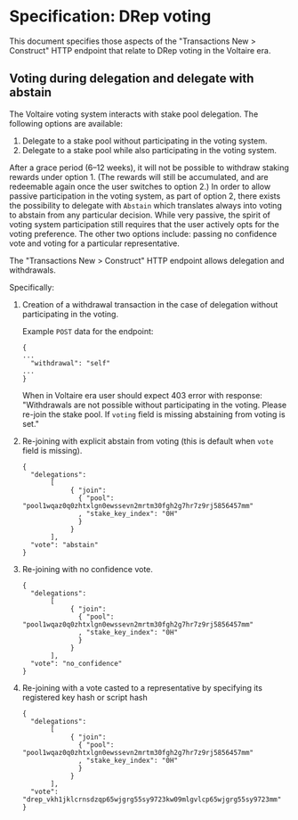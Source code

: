 # Specification: DRep voting

This document specifies those aspects of the "Transactions New > Construct" HTTP endpoint that relate to DRep voting in the Voltaire era.

## Voting during delegation and delegate with abstain

The Voltaire voting system interacts with stake pool delegation. The following options are available:
1. Delegate to a stake pool without participating in the voting system.
2. Delegate to a stake pool while also participating in the voting system.

After a grace period (6–12 weeks), it will not be possible to withdraw staking rewards under option 1. (The rewards will still be accumulated, and are redeemable again once the user switches to option 2.)
In order to allow passive participation in the voting system, as part of option 2, there exists the possibility to delegate with `Abstain` which translates always into voting to abstain from any particular decision. While very passive, the spirit of voting system participation still requires that the user actively opts for the voting preference. The other two options include: passing no confidence vote and voting for a particular representative.

The "Transactions New > Construct" HTTP endpoint allows delegation and withdrawals.

Specifically:

1. Creation of a withdrawal transaction in the case of delegation without participating in the voting.

    Example `POST` data for the endpoint:

    ```
    {
    ...
      "withdrawal": "self"
    ...
    }
    ```
    When in Voltaire era user should expect 403 error with response: "Withdrawals are not possible without participating in the voting. Please re-join the stake pool. If `voting` field is missing abstaining from voting is set."

2. Re-joining with explicit abstain from voting (this is default when `vote` field is missing).

    ```
    {
      "delegations":
           [
                { "join":
                  { "pool": "pool1wqaz0q0zhtxlgn0ewssevn2mrtm30fgh2g7hr7z9rj5856457mm"
                  , "stake_key_index": "0H"
                  }
                }
           ],
      "vote": "abstain"
    }
    ```

3. Re-joining with no confidence vote.

    ```
    {
      "delegations":
           [
                { "join":
                  { "pool": "pool1wqaz0q0zhtxlgn0ewssevn2mrtm30fgh2g7hr7z9rj5856457mm"
                  , "stake_key_index": "0H"
                  }
                }
           ],
      "vote": "no_confidence"
    }
    ```

4. Re-joining with a vote casted to a representative by specifying its registered key hash or script hash

    ```
    {
      "delegations":
           [
                { "join":
                  { "pool": "pool1wqaz0q0zhtxlgn0ewssevn2mrtm30fgh2g7hr7z9rj5856457mm"
                  , "stake_key_index": "0H"
                  }
                }
           ],
      "vote": "drep_vkh1jklcrnsdzqp65wjgrg55sy9723kw09mlgvlcp65wjgrg55sy9723mm"
    }
    ```

